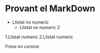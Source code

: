 # Provant el MarkDown
* Llistat no numeric
  * Llistat no numeric 2

1.Llistat numeric
2.Llistat numeric

_Frase en cursiva_
